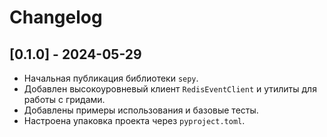 # Changelog

## [0.1.0] - 2024-05-29

- Начальная публикация библиотеки `sepy`.
- Добавлен высокоуровневый клиент `RedisEventClient` и утилиты для работы с гридами.
- Добавлены примеры использования и базовые тесты.
- Настроена упаковка проекта через `pyproject.toml`.
